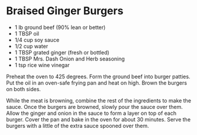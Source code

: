 # Braised Ginger Burgers

- 1 lb ground beef (90% lean or better)
- 1 TBSP oil
- 1/4 cup soy sauce
- 1/2 cup water
- 1 TBSP grated ginger (fresh or bottled)
- 1 TBSP Mrs. Dash Onion and Herb seasoning
- 1 tsp rice wine vinegar

Preheat the oven to 425 degrees. Form the ground beef into burger patties.
Put the oil in an oven-safe frying pan and heat on high. Brown the burgers
on both sides. 

While the meat is browning, combine the rest of the ingredients to make
the sauce. Once the burgers are browned, slowly pour the sauce over
them. Allow the ginger and onion in the sauce to form a layer on top of
each burger. Cover the pan and bake in the oven for about 30 minutes.
Serve the burgers with a little of the extra sauce spooned over them.

